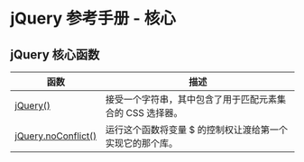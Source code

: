 # jQuery 参考手册 - 核心

## jQuery 核心函数

| 函数 | 描述 |
| --- | --- |
| [jQuery()](core_jquery.asp "jQuery jQuery() 方法") | 接受一个字符串，其中包含了用于匹配元素集合的 CSS 选择器。 |
| [jQuery.noConflict()](core_noconflict.asp "jQuery noConflict() 方法") | 运行这个函数将变量 $ 的控制权让渡给第一个实现它的那个库。 |

